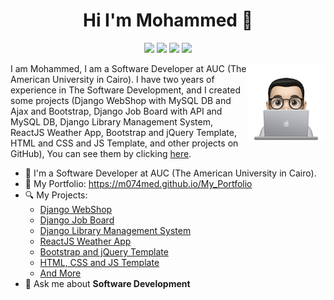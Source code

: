 <h1 align="center">Hi I'm Mohammed 👋</h1>
<p align="center">
    <a href="https://twitter.com/_m074med_"><img src="https://img.shields.io/badge/twitter-%231FA1F1?style=flat&logo=twitter&logoColor=white"/></a>
    <a href="https://www.linkedin.com/in/m074med"><img src="https://img.shields.io/badge/linkedin-%230177B5?style=flat&logo=linkedin&logoColor=white"/></a>
    <a href="https://www.facebook.com/m074med"><img src="https://img.shields.io/badge/facebook-%233b5998?style=flat&logo=facebook&logoColor=white"/></a>
    <a href="https://www.instagram.com/_m074med_"><img src="https://img.shields.io/badge/instagram-%23E4415F?style=flat&logo=instagram&logoColor=white"/></a>
  </p>
  
  <img src="https://github.com/M074MED/M074MED/blob/main/profile-img.png" align="right" width="25%"/>

I am Mohammed, I am a Software Developer at AUC (The American University in Cairo). I have two years of experience in The Software Development, and I created some projects (Django WebShop with MySQL DB and Ajax and Bootstrap, Django Job Board with API and MySQL DB, Django Library Management System, ReactJS Weather App, Bootstrap and jQuery Template, HTML and CSS and JS Template, and other projects on GitHub), You can see them by clicking <a href="https://m074med.github.io/My_Portfolio/#portfolio">here</a>.

- 🔭 I'm a Software Developer at AUC (The American University in Cairo).
- 📁 My Portfolio: https://m074med.github.io/My_Portfolio
- 🔍 My Projects:
  - [Django WebShop](https://webshop.pythonanywhere.com)
  - [Django Job Board](https://jobboard.pythonanywhere.com)
  - [Django Library Management System](https://m074med.pythonanywhere.com)
  - [ReactJS Weather App](https://m074med.github.io/Simple_ReactJS_Weather_App)
  - [Bootstrap and jQuery Template](https://m074med.github.io/Bootstrap_and_jQuery_Template)
  - [HTML, CSS and JS Template](https://m074med.github.io/HTML_and_CSS_and_JS_Template)
  - [And More](https://github.com/M074MED?tab=repositories)
- 💬 Ask me about **Software Development**

